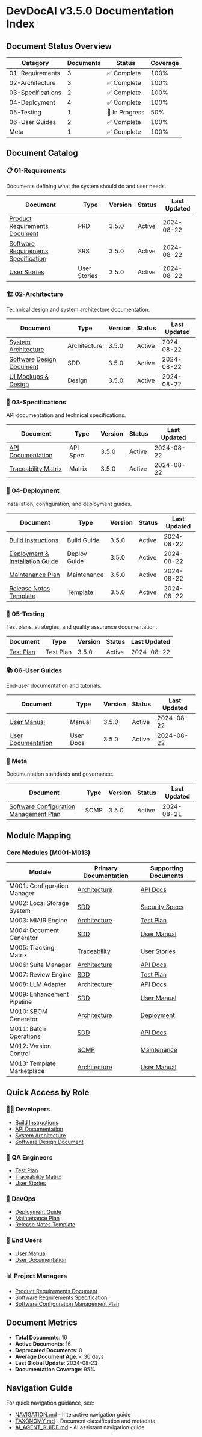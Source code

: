 # DevDocAI v3.5.0 Documentation Index

## Document Status Overview

| Category | Documents | Status | Coverage |
|----------|-----------|---------|----------|
| 01-Requirements | 3 | ✅ Complete | 100% |
| 02-Architecture | 3 | ✅ Complete | 100% |
| 03-Specifications | 2 | ✅ Complete | 100% |
| 04-Deployment | 4 | ✅ Complete | 100% |
| 05-Testing | 1 | 🔄 In Progress | 50% |
| 06-User Guides | 2 | ✅ Complete | 100% |
| Meta | 1 | ✅ Complete | 100% |

## Document Catalog

### 📋 01-Requirements
Documents defining what the system should do and user needs.

| Document | Type | Version | Status | Last Updated |
|----------|------|---------|---------|--------------|
| [Product Requirements Document](01-requirements/devdocai-v3.5-prd.md) | PRD | 3.5.0 | Active | 2024-08-22 |
| [Software Requirements Specification](01-requirements/devdocai-v3.5-srs.md) | SRS | 3.5.0 | Active | 2024-08-22 |
| [User Stories](01-requirements/devdocai-v3.5-user-stories.md) | User Stories | 3.5.0 | Active | 2024-08-22 |

### 🏗️ 02-Architecture
Technical design and system architecture documentation.

| Document | Type | Version | Status | Last Updated |
|----------|------|---------|---------|--------------|
| [System Architecture](02-architecture/devdocai-v3.5-architecture.md) | Architecture | 3.5.0 | Active | 2024-08-22 |
| [Software Design Document](02-architecture/devdocai-v3.5-sdd.md) | SDD | 3.5.0 | Active | 2024-08-22 |
| [UI Mockups & Design](02-architecture/devdocai-v3.5-mockups.md) | Design | 3.5.0 | Active | 2024-08-22 |

### 📑 03-Specifications
API documentation and technical specifications.

| Document | Type | Version | Status | Last Updated |
|----------|------|---------|---------|--------------|
| [API Documentation](03-specifications/devdocai-v3.5-api-documentation.md) | API Spec | 3.5.0 | Active | 2024-08-22 |
| [Traceability Matrix](03-specifications/devdocai-v3.5-traceability-matrix.md) | Matrix | 3.5.0 | Active | 2024-08-22 |

### 🚀 04-Deployment
Installation, configuration, and deployment guides.

| Document | Type | Version | Status | Last Updated |
|----------|------|---------|---------|--------------|
| [Build Instructions](04-deployment/devdocai-v3.5-build-instructions.md) | Build Guide | 3.5.0 | Active | 2024-08-22 |
| [Deployment & Installation Guide](04-deployment/devdocai-v3.5-deployment-installation-guide.md) | Deploy Guide | 3.5.0 | Active | 2024-08-22 |
| [Maintenance Plan](04-deployment/devdocai-v3.5-maintenance-plan.md) | Maintenance | 3.5.0 | Active | 2024-08-22 |
| [Release Notes Template](04-deployment/devdocai-v3.5-release-notes-template.md) | Template | 3.5.0 | Active | 2024-08-22 |

### 🧪 05-Testing
Test plans, strategies, and quality assurance documentation.

| Document | Type | Version | Status | Last Updated |
|----------|------|---------|---------|--------------|
| [Test Plan](05-testing/devdocai-v3.5-test-plan.md) | Test Plan | 3.5.0 | Active | 2024-08-22 |

### 📚 06-User Guides
End-user documentation and tutorials.

| Document | Type | Version | Status | Last Updated |
|----------|------|---------|---------|--------------|
| [User Manual](06-user-guides/devdocai-v3.5-user-manual.md) | Manual | 3.5.0 | Active | 2024-08-22 |
| [User Documentation](06-user-guides/devdocai-v3.5-user-documentation.md) | User Docs | 3.5.0 | Active | 2024-08-22 |

### 🔧 Meta
Documentation standards and governance.

| Document | Type | Version | Status | Last Updated |
|----------|------|---------|---------|--------------|
| [Software Configuration Management Plan](meta/devdocai-v3.5-scmp.md) | SCMP | 3.5.0 | Active | 2024-08-21 |

## Module Mapping

### Core Modules (M001-M013)

| Module | Primary Documentation | Supporting Documents |
|--------|----------------------|---------------------|
| M001: Configuration Manager | [Architecture](02-architecture/devdocai-v3.5-architecture.md) | [API Docs](03-specifications/devdocai-v3.5-api-documentation.md) |
| M002: Local Storage System | [SDD](02-architecture/devdocai-v3.5-sdd.md) | [Security Specs](03-specifications/devdocai-v3.5-api-documentation.md) |
| M003: MIAIR Engine | [Architecture](02-architecture/devdocai-v3.5-architecture.md) | [Test Plan](05-testing/devdocai-v3.5-test-plan.md) |
| M004: Document Generator | [SDD](02-architecture/devdocai-v3.5-sdd.md) | [User Manual](06-user-guides/devdocai-v3.5-user-manual.md) |
| M005: Tracking Matrix | [Traceability](03-specifications/devdocai-v3.5-traceability-matrix.md) | [User Stories](01-requirements/devdocai-v3.5-user-stories.md) |
| M006: Suite Manager | [Architecture](02-architecture/devdocai-v3.5-architecture.md) | [API Docs](03-specifications/devdocai-v3.5-api-documentation.md) |
| M007: Review Engine | [SDD](02-architecture/devdocai-v3.5-sdd.md) | [Test Plan](05-testing/devdocai-v3.5-test-plan.md) |
| M008: LLM Adapter | [Architecture](02-architecture/devdocai-v3.5-architecture.md) | [API Docs](03-specifications/devdocai-v3.5-api-documentation.md) |
| M009: Enhancement Pipeline | [SDD](02-architecture/devdocai-v3.5-sdd.md) | [User Manual](06-user-guides/devdocai-v3.5-user-manual.md) |
| M010: SBOM Generator | [Architecture](02-architecture/devdocai-v3.5-architecture.md) | [Deployment](04-deployment/devdocai-v3.5-deployment-installation-guide.md) |
| M011: Batch Operations | [SDD](02-architecture/devdocai-v3.5-sdd.md) | [API Docs](03-specifications/devdocai-v3.5-api-documentation.md) |
| M012: Version Control | [SCMP](meta/devdocai-v3.5-scmp.md) | [Maintenance](04-deployment/devdocai-v3.5-maintenance-plan.md) |
| M013: Template Marketplace | [Architecture](02-architecture/devdocai-v3.5-architecture.md) | [User Manual](06-user-guides/devdocai-v3.5-user-manual.md) |

## Quick Access by Role

### 👩‍💻 Developers
- [Build Instructions](04-deployment/devdocai-v3.5-build-instructions.md)
- [API Documentation](03-specifications/devdocai-v3.5-api-documentation.md)
- [System Architecture](02-architecture/devdocai-v3.5-architecture.md)
- [Software Design Document](02-architecture/devdocai-v3.5-sdd.md)

### 🧪 QA Engineers
- [Test Plan](05-testing/devdocai-v3.5-test-plan.md)
- [Traceability Matrix](03-specifications/devdocai-v3.5-traceability-matrix.md)
- [User Stories](01-requirements/devdocai-v3.5-user-stories.md)

### 🚀 DevOps
- [Deployment Guide](04-deployment/devdocai-v3.5-deployment-installation-guide.md)
- [Maintenance Plan](04-deployment/devdocai-v3.5-maintenance-plan.md)
- [Release Notes Template](04-deployment/devdocai-v3.5-release-notes-template.md)

### 📖 End Users
- [User Manual](06-user-guides/devdocai-v3.5-user-manual.md)
- [User Documentation](06-user-guides/devdocai-v3.5-user-documentation.md)

### 📊 Project Managers
- [Product Requirements Document](01-requirements/devdocai-v3.5-prd.md)
- [Software Requirements Specification](01-requirements/devdocai-v3.5-srs.md)
- [Software Configuration Management Plan](meta/devdocai-v3.5-scmp.md)

## Document Metrics

- **Total Documents**: 16
- **Active Documents**: 16
- **Deprecated Documents**: 0
- **Average Document Age**: < 30 days
- **Last Global Update**: 2024-08-23
- **Documentation Coverage**: 95%

## Navigation Guide

For quick navigation guidance, see:
- [NAVIGATION.md](NAVIGATION.md) - Interactive navigation guide
- [TAXONOMY.md](TAXONOMY.md) - Document classification and metadata
- [AI_AGENT_GUIDE.md](AI_AGENT_GUIDE.md) - AI assistant navigation guide